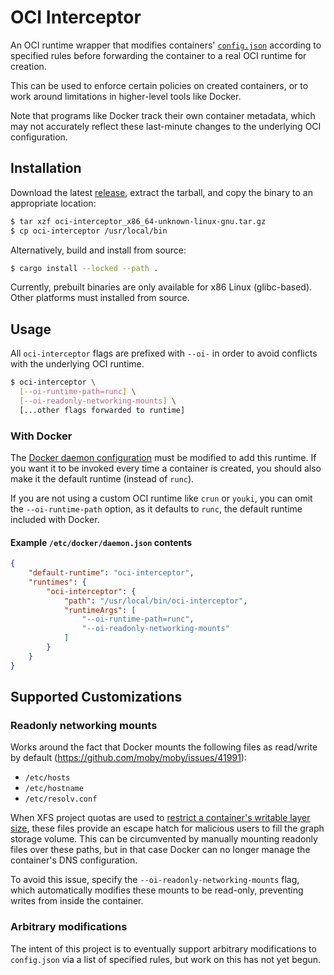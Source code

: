 # OCI Interceptor

An OCI runtime wrapper that modifies containers'
[`config.json`](https://github.com/opencontainers/runtime-spec/blob/master/config.md) according to
specified rules before forwarding the container to a real OCI runtime for creation.

This can be used to enforce certain policies on created containers, or to work around limitations
in higher-level tools like Docker.

Note that programs like Docker track their own container metadata, which may not accurately reflect
these last-minute changes to the underlying OCI configuration.

## Installation

Download the latest [release](https://github.com/picoCTF/oci-interceptor/releases), extract the tarball, and copy the binary to an appropriate location:

```bash
$ tar xzf oci-interceptor_x86_64-unknown-linux-gnu.tar.gz
$ cp oci-interceptor /usr/local/bin
```

Alternatively, build and install from source:

```bash
$ cargo install --locked --path .
```

Currently, prebuilt binaries are only available for x86 Linux (glibc-based). Other platforms must installed from source.

## Usage

All `oci-interceptor` flags are prefixed with `--oi-` in order to avoid conflicts with the underlying OCI runtime.

```bash
$ oci-interceptor \
  [--oi-runtime-path=runc] \
  [--oi-readonly-networking-mounts] \
  [...other flags forwarded to runtime]
```

### With Docker

The [Docker daemon
configuration](https://docs.docker.com/engine/reference/commandline/dockerd/#daemon-configuration-file)
must be modified to add this runtime. If you want it to be invoked every time a container is
created, you should also make it the default runtime (instead of `runc`).

If you are not using a custom OCI runtime like `crun` or `youki`, you can omit the `--oi-runtime-path`
option, as it defaults to `runc`, the default runtime included with Docker.

#### Example `/etc/docker/daemon.json` contents

```json
{
    "default-runtime": "oci-interceptor",
    "runtimes": {
        "oci-interceptor": {
            "path": "/usr/local/bin/oci-interceptor",
            "runtimeArgs": [
                "--oi-runtime-path=runc",
                "--oi-readonly-networking-mounts"
            ]
        }
    }
}
```

## Supported Customizations

### Readonly networking mounts

Works around the fact that Docker mounts the following files as read/write by default (https://github.com/moby/moby/issues/41991):

- `/etc/hosts`
- `/etc/hostname`
- `/etc/resolv.conf`

When XFS project quotas are used to [restrict a container's writable layer
size](https://github.com/moby/moby/pull/24771), these files provide an escape hatch for malicious
users to fill the graph storage volume. This can be circumvented by manually mounting readonly files
over these paths, but in that case Docker can no longer manage the container's DNS configuration.

To avoid this issue, specify the `--oi-readonly-networking-mounts` flag, which automatically modifies
these mounts to be read-only, preventing writes from inside the container.

### Arbitrary modifications

The intent of this project is to eventually support arbitrary modifications to `config.json` via a
list of specified rules, but work on this has not yet begun.
